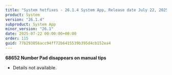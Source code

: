 ```yaml
---
title: "System hotfixes - 26.1.4 System App, Release date July 22, 2025 - Hotfixes"
product: System
version: "26.1.4"
subproduct: System App
minor_version: "26.1"
date: 2025-07-22 00:00:00+00:00
order: 115
guid: 77b293056acc94ff72b6415539b395d4cb152ea4
---
```


<strong>68652 Number Pad disappears on manual tips</strong>
<ul><li>Details not available.</li></ul>
